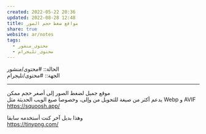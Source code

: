 ```yaml
---  
created: 2022-05-22 20:36  
updated: 2022-08-28 12:48  
title: مواقع ضغط حجم الصور  
share: true  
website: ar/notes  
tags:  
  - محتوى_منشور  
  - محتوى_تليجرام  
---  
```

  
  
الحالة:: #محتوى/منشور  
الجهة:: #محتوى/تليجرام  
  
---  
  
موقع جميل لضغط الصور إلى أصغر حجم ممكن  
يدعم أكثر من صيغة للتحويل من وإلى، وخصوصا صيغ الويب الحديثة مثل Webp و AVIF  
https://squoosh.app/  
  
وهذا بديل آخر كنت أستخدمه سابقا  
https://tinypng.com/  

